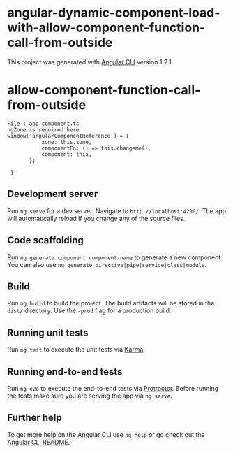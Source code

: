 # angular-dynamic-component-load-with-allow-component-function-call-from-outside

This project was generated with [Angular CLI](https://github.com/angular/angular-cli) version 1.2.1.

# allow-component-function-call-from-outside
 ```
 File : app.component.ts
 ngZone is required here
 window['angularComponentReference'] = {
            zone: this.zone,
            componentFn: () => this.changeme(),
            component: this,
        };

  }
```
## Development server

Run `ng serve` for a dev server. Navigate to `http://localhost:4200/`. The app will automatically reload if you change any of the source files.

## Code scaffolding

Run `ng generate component component-name` to generate a new component. You can also use `ng generate directive|pipe|service|class|module`.

## Build

Run `ng build` to build the project. The build artifacts will be stored in the `dist/` directory. Use the `-prod` flag for a production build.

## Running unit tests

Run `ng test` to execute the unit tests via [Karma](https://karma-runner.github.io).

## Running end-to-end tests

Run `ng e2e` to execute the end-to-end tests via [Protractor](http://www.protractortest.org/).
Before running the tests make sure you are serving the app via `ng serve`.

## Further help

To get more help on the Angular CLI use `ng help` or go check out the [Angular CLI README](https://github.com/angular/angular-cli/blob/master/README.md).
